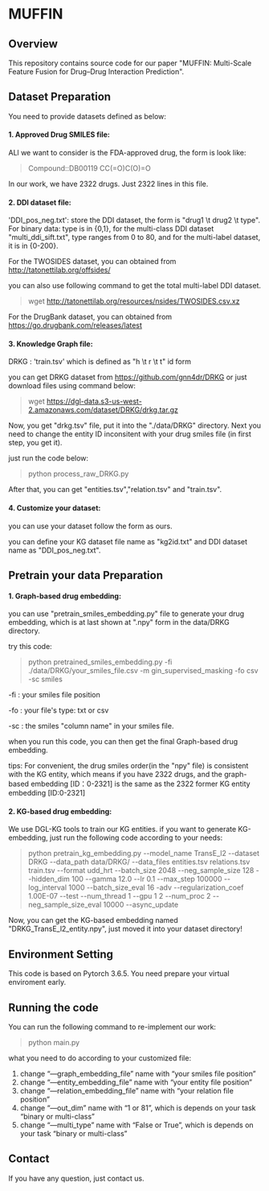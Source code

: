 # MUFFIN

## Overview

This repository contains source code for our paper "MUFFIN: Multi-Scale Feature Fusion for Drug–Drug Interaction Prediction".

## Dataset Preparation

You need to provide datasets defined as below:

#### 1. Approved Drug SMILES file:

ALl we want to consider is the FDA-approved drug, the form is look like:

> Compound::DB00119	CC(=O)C(O)=O

In our work, we have 2322 drugs. Just 2322 lines in this file.

#### 2. DDI dataset file:

'DDI_pos_neg.txt': store the DDI dataset, the form is "drug1 \t drug2 \t type". For binary data: type is in {0,1}, for the multi-class DDI dataset "multi_ddi_sift.txt", type ranges from 0 to 80, and for the multi-label dataset, it is in {0-200}.

For the TWOSIDES dataset, you can obtained from http://tatonettilab.org/offsides/

you can also use following command to get the total multi-label DDI dataset.

> wget http://tatonettilab.org/resources/nsides/TWOSIDES.csv.xz

For the DrugBank dataset, you can obtained from https://go.drugbank.com/releases/latest

#### 3. Knowledge Graph file:

DRKG : 'train.tsv' which is defined as "h \t r \t t" id form

you can get DRKG dataset from https://github.com/gnn4dr/DRKG or just download files using command below:

> wget https://dgl-data.s3-us-west-2.amazonaws.com/dataset/DRKG/drkg.tar.gz

Now, you get "drkg.tsv" file, put it into the "./data/DRKG" directory. Next you need to change the entity ID inconsitent with your drug smiles file (in first step, you get it). 

just run the code below:

> python process_raw_DRKG.py

After that, you can get "entities.tsv","relation.tsv" and "train.tsv".

#### 4. Customize your dataset:

you can use your dataset follow the form as ours.

you can define your KG dataset file name as "kg2id.txt" and DDI dataset name as "DDI_pos_neg.txt".

## Pretrain your data Preparation

#### 1. Graph-based drug embedding:

you can use "pretrain_smiles_embedding.py" file to generate your drug embedding, which is at last shown at ".npy" form in the data/DRKG directory.

try this code:

> python pretrained_smiles_embedding.py -fi ./data/DRKG/your_smiles_file.csv -m gin_supervised_masking -fo csv -sc smiles

-fi : your smiles file position

-fo : your file's type: txt or csv

-sc : the smiles "column name" in your smiles file. 

when you run this code, you can then get the final Graph-based drug embedding.

tips: For convenient, the drug smiles order(in the "npy" file) is consistent with the KG entity, which means if you have 2322 drugs, and the graph-based embedding \[ID：0-2321\] is the same as the 2322 former KG entity embedding \[ID:0-2321\]

#### 2. KG-based drug embedding:

We use DGL-KG tools to train our KG entities. if you want to generate KG-embedding, just run the following code according to your needs:

> python pretrain_kg_embedding.py --model_name TransE_l2 --dataset DRKG --data_path data/DRKG/ --data_files entities.tsv relations.tsv train.tsv --format udd_hrt --batch_size 2048 --neg_sample_size 128 --hidden_dim 100 --gamma 12.0 --lr 0.1 --max_step 100000 --log_interval 1000 --batch_size_eval 16 -adv --regularization_coef 1.00E-07 --test --num_thread 1 --gpu 1 2 --num_proc 2 --neg_sample_size_eval 10000 --async_update

Now, you can get the KG-based embedding named "DRKG_TransE_l2_entity.npy", just moved it into your dataset directory!

## Environment Setting 

This code is based on Pytorch 3.6.5. You need prepare your virtual enviroment early.

## Running the code

You can run the following command to re-implement our work:

> python main.py

what you need to do according to your customized file:
1. change “—graph_embedding_file” name with “your smiles file position”
2. change “—entity_embedding_file” name with “your entity file position”
3. change “—relation_embedding_file” name with “your relation file position”
4. change “—out_dim” name with “1 or 81”, which is depends on your task “binary or multi-class”
5. change “—multi_type” name with “False or True”, which is depends on your task “binary or multi-class”

## Contact

If you have any question, just contact us.  
